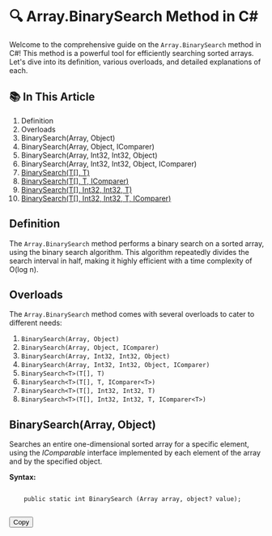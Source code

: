 ﻿# 🔍 Array.BinarySearch Method in C#

Welcome to the comprehensive guide on the `Array.BinarySearch` method in C#! This method is a powerful tool for efficiently searching sorted arrays. Let's dive into its definition, various overloads, and detailed explanations of each.

## 📚 In This Article

1. Definition
2. Overloads
3. BinarySearch(Array, Object)
4. BinarySearch(Array, Object, IComparer)
5. BinarySearch(Array, Int32, Int32, Object)
6. BinarySearch(Array, Int32, Int32, Object, IComparer)
7. [BinarySearch<T>(T[], T)](#binarysearcht-t-t)
8. [BinarySearch<T>(T[], T, IComparer<T>)](#binarysearcht-t-t-icomparert)
9. [BinarySearch<T>(T[], Int32, Int32, T)](#binarysearcht-t-int32-int32-t)
10. [BinarySearch<T>(T[], Int32, Int32, T, IComparer<T>)](#binarysearcht-t-int32-int32-t-icomparert)

## Definition

The `Array.BinarySearch` method performs a binary search on a sorted array, using the binary search algorithm. This algorithm repeatedly divides the search interval in half, making it highly efficient with a time complexity of O(log n).

## Overloads

The `Array.BinarySearch` method comes with several overloads to cater to different needs:

1. `BinarySearch(Array, Object)`
2. `BinarySearch(Array, Object, IComparer)`
3. `BinarySearch(Array, Int32, Int32, Object)`
4. `BinarySearch(Array, Int32, Int32, Object, IComparer)`
5. `BinarySearch<T>(T[], T)`
6. `BinarySearch<T>(T[], T, IComparer<T>)`
7. `BinarySearch<T>(T[], Int32, Int32, T)`
8. `BinarySearch<T>(T[], Int32, Int32, T, IComparer<T>)`

## BinarySearch(Array, Object)
Searches an entire one-dimensional sorted array for a specific element, using
the *IComparable* interface implemented by each element of the array and by the specified object.

**Syntax:**
<div>
  <pre><code class="language-csharp">
	public static int BinarySearch (Array array, object? value);
  </code></pre>
  <button onclick="copyCode(this)">Copy</button>
</div>
